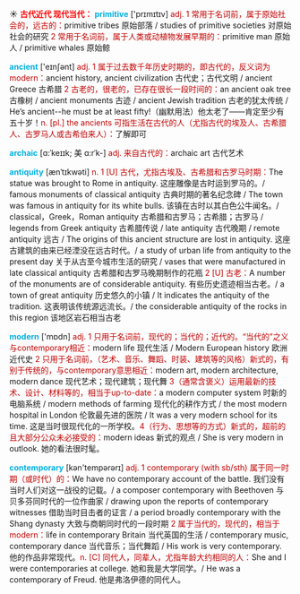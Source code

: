 ☀ <font color="red">**古代近代 现代当代：**</font>
<font color="sky blue">**primitive**</font> ['prɪmɪtɪv] 
<font color="#c00000">adj. 1 常用于名词前，属于原始社会的，远古的：</font>primitive tribes 原始部落 / studies of primitive societies 对原始社会的研究 <font color="#c00000">2 常用于名词前，属于人类或动植物发展早期的：</font>primitive man 原始人 / primitive whales 原始鲸

<font color="sky blue">**ancient**</font> ['eɪnʃənt] 
<font color="#c00000">adj. 1 属于过去数千年历史时期的，即古代的，反义词为modern：</font>ancient history, ancient civilization 古代史；古代文明 / ancient Greece 古希腊 <font color="#c00000">2 古老的，很老的，已存在很长一段时间的：</font>an ancient oak tree 古橡树 / ancient monuments 古迹 / ancient Jewish tradition 古老的犹太传统 / He’s ancient--he must be at least fifty!（幽默用法）他太老了——肯定至少有五十岁！<font color="#c00000">n. [pl.] the ancients 可指生活在古代的人（尤指古代的埃及人、古希腊人、古罗马人或古希伯来人）：</font>了解即可
           
<font color="sky blue">**archaic**</font> [ɑ:ˈkeɪɪk; 美 ɑ:rˈk-]
<font color="#c00000">adj. 来自古代的：</font>archaic art 古代艺术
           
<font color="sky blue">**antiquity**</font> [ænˈtɪkwəti]
<font color="#c00000">n. 1 [U] 古代，尤指古埃及、古希腊和古罗马时期：</font>The statue was brought to Rome in antiquity. 这座雕像是古时运到罗马的。/ famous monuments of classical antiquity 古典时期的著名纪念碑 / The town was famous in antiquity for its white bulls. 该镇在古时以其白色公牛闻名。/ classical，Greek，Roman antiquity 古希腊和古罗马；古希腊；古罗马 / legends from Greek antiquity 古希腊传说 / late antiquity 古代晚期 / remote antiquity 远古 / The origins of this ancient structure are lost in antiquity. 这座古建筑的由来已经湮没在远古时代。/ a study of urban life from antiquity to the present day 关于从古至今城市生活的研究 / vases that were manufactured in late classical antiquity 古希腊和古罗马晚期制作的花瓶 <font color="#c00000">2 [U] 古老：</font>A number of the monuments are of considerable antiquity. 有些历史遗迹相当古老。/ a town of great antiquity 历史悠久的小镇 / It indicates the antiquity of the tradition. 这表明该传统源远流长。/ the considerable antiquity of the rocks in this region 该地区岩石相当古老

<font color="sky blue">**modern**</font> ['mɒdn] 
<font color="#c00000">adj. 1 只用于名词前，现代的；当代的；近代的。“当代的”之义与contemporary相近：</font>modern life 现代生活 / Modern European history 欧洲近代史 <font color="#c00000">2 只用于名词前，（艺术、音乐、舞蹈、时装、建筑等的风格）新式的，有别于传统的，与contemporary意思相近：</font>modern art, modern architecture, modern dance 现代艺术；现代建筑；现代舞 <font color="#c00000">3（通常含褒义）运用最新的技术、设计、材料等的，相当于up-to-date：</font>a modern computer system 时新的电脑系统 / modern methods of farming 现代化的耕作方式 / the most modern hospital in London 伦敦最先进的医院 / It was a very modern school for its time. 这是当时很现代化的一所学校。<font color="#c00000">4（行为、思想等的方式）新式的，超前的且大部分公众未必接受的：</font>modern ideas 新式的观点 / She is very modern in outlook. 她的看法很时髦。

<font color="sky blue">**contemporary**</font> [kən'tempərərɪ] 
<font color="#c00000">adj. 1 contemporary (with sb/sth) 属于同一时期（或时代）的：</font>We have no contemporary account of the battle. 我们没有当时人们对这一战役的记载。/ a composer contemporary with Beethoven 与贝多芬同时代的一位作曲家 / drawing upon the reports of contemporary witnesses 借助当时目击者的证言 / a period broadly contemporary with the Shang dynasty 大致与商朝同时代的一段时期 <font color="#c00000">2 属于当代的，现代的，相当于modern：</font>life in contemporary Britain 当代英国的生活 / contemporary music, contemporary dance 当代音乐；当代舞蹈 / His work is very contemporary. 他的作品非常现代。<font color="#c00000">n. [C] 同代人，同辈人，尤指年龄大约相同的人：</font>She and I were contemporaries at college. 她和我是大学同学。/ He was a contemporary of Freud. 他是弗洛伊德的同代人。

